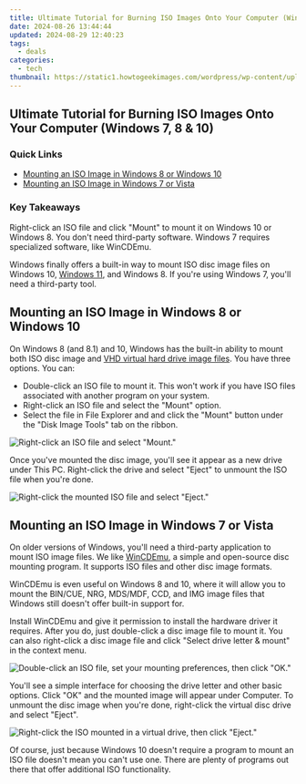 ```yaml
---
title: Ultimate Tutorial for Burning ISO Images Onto Your Computer (Windows 7, 8 & 10)
date: 2024-08-26 13:44:44
updated: 2024-08-29 12:40:23
tags:
  - deals
categories:
  - tech
thumbnail: https://static1.howtogeekimages.com/wordpress/wp-content/uploads/2023/11/53105419298_22f9e512a8_o-1.jpg
---
```


## Ultimate Tutorial for Burning ISO Images Onto Your Computer (Windows 7, 8 & 10)

### Quick Links

* [Mounting an ISO Image in Windows 8 or Windows 10](https://phone-solutions.techidaily.com/best-android-data-recovery-undelete-lost-call-logs-from-honor-by-fonelab-android-recover-call-logs/)
* [Mounting an ISO Image in Windows 7 or Vista](https://screen-capture.techidaily.com/new-fight-to-the-end-nintendos-top-10-fighters-for-2024/)

### Key Takeaways

 Right-click an ISO file and click "Mount" to mount it on Windows 10 or Windows 8\. You don't need third-party software. Windows 7 requires specialized software, like WinCDEmu.

 Windows finally offers a built-in way to mount ISO disc image files on Windows 10, [Windows 11](https://fox-cloud.techidaily.com/2024-approved-engaging-audiences-with-visual-uploads-youtube-insights/), and Windows 8\. If you're using Windows 7, you'll need a third-party tool.

##  Mounting an ISO Image in Windows 8 or Windows 10

 On Windows 8 (and 8.1) and 10, Windows has the built-in ability to mount both ISO disc image and [VHD virtual hard drive image files](https://twitter-videos.techidaily.com/updated-2024-approved-socialsound-maker-twitter-audio/). You have three options. You can:

* Double-click an ISO file to mount it. This won't work if you have ISO files associated with another program on your system.
* Right-click an ISO file and select the "Mount" option.
* Select the file in File Explorer and and click the "Mount" button under the "Disk Image Tools" tab on the ribbon.

![Right-click an ISO file and select "Mount."](https://static1.howtogeekimages.com/wordpress/wp-content/uploads/2023/11/mount-iso.png) 

 Once you've mounted the disc image, you'll see it appear as a new drive under This PC. Right-click the drive and select "Eject" to unmount the ISO file when you're done.

![Right-click the mounted ISO file and select "Eject."](https://static1.howtogeekimages.com/wordpress/wp-content/uploads/2023/11/eject.png) 

##  Mounting an ISO Image in Windows 7 or Vista

 On older versions of Windows, you'll need a third-party application to mount ISO image files. We like [WinCDEmu](http://wincdemu.sysprogs.org/), a simple and open-source disc mounting program. It supports ISO files and other disc image formats.

 WinCDEmu is even useful on Windows 8 and 10, where it will allow you to mount the BIN/CUE, NRG, MDS/MDF, CCD, and IMG image files that Windows still doesn't offer built-in support for.

 Install WinCDEmu and give it permission to install the hardware driver it requires. After you do, just double-click a disc image file to mount it. You can also right-click a disc image file and click "Select drive letter & mount" in the context menu.

![Double-click an ISO file, set your mounting preferences, then click &quot;OK.&quot;](https://static1.howtogeekimages.com/wordpress/wp-content/uploads/2016/12/img_584208cfdb39f.png) 

 You'll see a simple interface for choosing the drive letter and other basic options. Click "OK" and the mounted image will appear under Computer. To unmount the disc image when you're done, right-click the virtual disc drive and select "Eject".

![Right-click the ISO mounted in a virtual drive, then click &quot;Eject.&quot;](https://static1.howtogeekimages.com/wordpress/wp-content/uploads/2016/12/img_58420981400ba.png) 

 Of course, just because Windows 10 doesn't require a program to mount an ISO file doesn't mean you can't use one. There are plenty of programs out there that offer additional ISO functionality.

<ins class="adsbygoogle"
     style="display:block"
     data-ad-format="autorelaxed"
     data-ad-client="ca-pub-7571918770474297"
     data-ad-slot="1223367746"></ins>



<ins class="adsbygoogle"
     style="display:block"
     data-ad-client="ca-pub-7571918770474297"
     data-ad-slot="8358498916"
     data-ad-format="auto"
     data-full-width-responsive="true"></ins>
